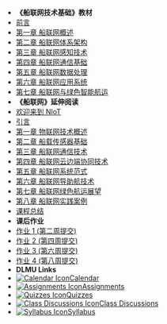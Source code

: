 - **《船联网技术基础》教材**
- [前言](context/preface.md)
- [第一章 船联网概述](context/chapter_01.md)
- [第二章 船联网体系架构](context/chapter_02.md)
- [第三章 船联网感知技术](context/chapter_03.md)
- [第四章 船联网通信基础](context/chapter_04.md)
- [第五章 船联网数据处理](context/chapter_05.md)
- [第六章 船联网应用系统](context/chapter_06.md)
- [第七章 船联网与绿色智能航运](context/chapter_07.md)
- **《船联网》延伸阅读**
- [欢迎来到 NIoT](course-welcome.md)
- [引言](zh-cn/Chapter-00.md)
- [第一章 物联网技术概述](zh-cn/Chapter-01.md)
- [第二章 船载传感器基础](zh-cn/Chapter-02.md)
- [第三章 船联网通信技术](zh-cn/Chapter-03.md)
- [第四章 船联网云边端协同技术](zh-cn/Chapter-04.md)
- [第五章 船联网系统范式](zh-cn/Chapter-05.md)
- [第六章 船联网导助航技术](zh-cn/Chapter-06.md)
- [第七章 船联网绿色航运展望](zh-cn/Chapter-07.md)
- [第八章 船联网实践案例](zh-cn/Chapter-08.md)
- [课程总结](zh-cn/README.md)
- **课后作业**
- [作业 1 (第二周提交)](module-01)
- [作业 2 (第四周提交)](module-02)
- [作业 3 (第六周提交)](module-03)
- [作业 4 (第八周提交)](module-04)
- **DLMU Links**
- [![Calendar Icon](https://icongr.am/fontawesome/calendar.svg?size=16&color=808080)Calendar](https://canvas.sfu.ca/courses/44038/calendar)
- [![Assignments Icon](https://icongr.am/fontawesome/pencil.svg?size=16&color=808080)Assignments](https://canvas.sfu.ca/courses/44038/assignments )
- [![Quizzes Icon](https://icongr.am/fontawesome/check-circle.svg?size=16&color=808080)Quizzes](https://canvas.sfu.ca/courses/44038/quizzes)
- [![Class Discussions Icon](https://icongr.am/fontawesome/comments-o.svg?size=16&color=808080)Class Discussions](https://canvas.sfu.ca/courses/44038/discussion_topics)
- [![Syllabus Icon](https://icongr.am/fontawesome/list.svg?size=16&color=808080)Syllabus](https://canvas.sfu.ca/courses/44038/assignments/syllabus)
